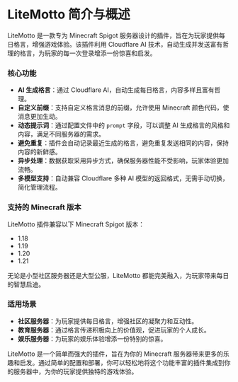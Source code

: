 
# LiteMotto 简介与概述

LiteMotto 是一款专为 Minecraft Spigot 服务器设计的插件，旨在为玩家提供每日格言，增强游戏体验。该插件利用 Cloudflare AI 技术，自动生成并发送富有哲理的格言，为玩家的每一次登录增添一份惊喜和启发。

### 核心功能

- **AI 生成格言**：通过 Cloudflare AI，自动生成每日格言，内容多样且富有哲理。
- **自定义前缀**：支持自定义格言消息的前缀，允许使用 Minecraft 颜色代码，使消息更加生动。
- **动态提示词**：通过配置文件中的 `prompt` 字段，可以调整 AI 生成格言的风格和内容，满足不同服务器的需求。
- **避免重复**：插件会自动记录最近生成的格言，避免重复发送相同的内容，保持内容的新鲜感。
- **异步处理**：数据获取采用异步方式，确保服务器性能不受影响，玩家体验更加流畅。
- **多模型支持**：自动兼容 Cloudflare 多种 AI 模型的返回格式，无需手动切换，简化管理流程。

### 支持的 Minecraft 版本

LiteMotto 插件兼容以下 Minecraft Spigot 版本：
- 1.18
- 1.19
- 1.20
- 1.21

无论是小型社区服务器还是大型公服，LiteMotto 都能完美融入，为玩家带来每日的智慧启迪。

### 适用场景

- **社区服务器**：为玩家提供每日格言，增强社区的凝聚力和互动性。
- **教育服务器**：通过格言传递积极向上的价值观，促进玩家的个人成长。
- **娱乐服务器**：为玩家的娱乐体验增添一份特别的惊喜。

LiteMotto 是一个简单而强大的插件，旨在为你的 Minecraft 服务器带来更多的乐趣和启发。通过简单的配置和部署，你可以轻松地将这个功能丰富的插件集成到你的服务器中，为你的玩家提供独特的游戏体验。